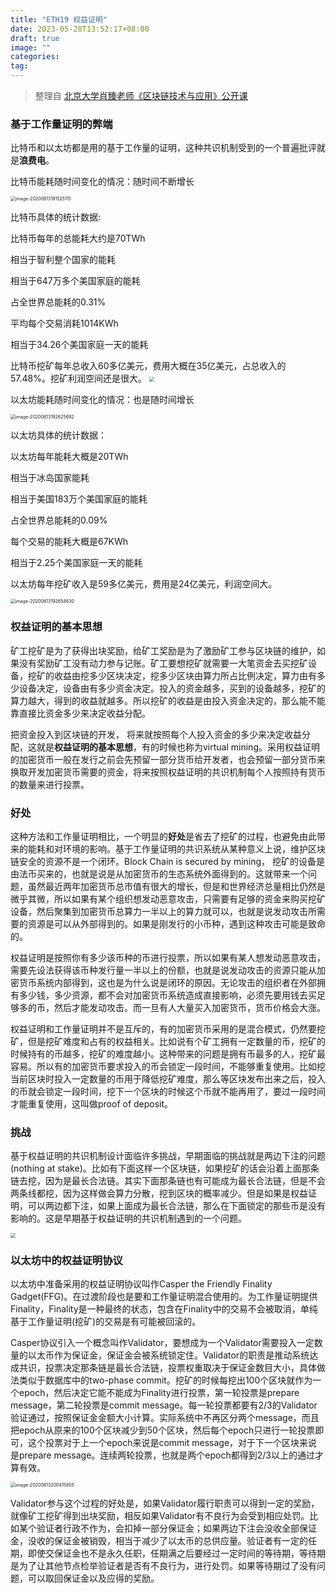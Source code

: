 ```yaml
---
title: "ETH19 权益证明"
date: 2023-05-28T13:52:17+08:00
draft: true
image: ""
categories: 
tag:
---
```


> 整理自 [北京大学肖臻老师《区块链技术与应用》公开课](https://www.bilibili.com/video/BV1Vt411X7JF?from=search&seid=14488407572640514229)



### 基于工作量证明的弊端

比特币和以太坊都是用的基于工作量的证明，这种共识机制受到的一个普遍批评就是**浪费电**。

比特币能耗随时间变化的情况：随时间不断增长

<img src="https://gitee.com//tiansir-wg/blogimg/raw/master/imgs/20200613191525.png" alt="image-20200613191525115" style="zoom:50%;" />



比特币具体的统计数据: 

比特币每年的总能耗大约是70TWh

相当于智利整个国家的能耗

相当于647万多个美国家庭的能耗

占全世界总能耗的0.31%

平均每个交易消耗1014KWh

相当于34.26个美国家庭一天的能耗  

比特币挖矿每年总收入60多亿美元，费用大概在35亿美元，占总收入的57.48%。挖矿利润空间还是很大。
<img src="https://gitee.com//tiansir-wg/blogimg/raw/master/imgs/20200613192355.png" style="zoom:50%;" />



以太坊能耗随时间变化的情况：也是随时间增长

<img src="../../../../Library/Application Support/typora-user-images/image-20200613192625692.png" alt="image-20200613192625692" style="zoom:50%;" />



以太坊具体的统计数据：

以太坊每年能耗大概是20TWh

相当于冰岛国家能耗

相当于美国183万个美国家庭的能耗

占全世界总能耗的0.09%

每个交易的能耗大概是67KWh

相当于2.25个美国家庭一天的能耗

以太坊每年挖矿收入是59多亿美元，费用是24亿美元，利润空间大。 



<img src="../../../../Library/Application Support/typora-user-images/image-20200613192654630.png" alt="image-20200613192654630" style="zoom:50%;" />

### 权益证明的基本思想

矿工挖矿是为了获得出块奖励，给矿工奖励是为了激励矿工参与区块链的维护，如果没有奖励矿工没有动力参与记账。矿工要想挖矿就需要一大笔资金去买挖矿设备，挖矿的收益由挖多少区块决定，挖多少区块由算力所占比例决定，算力由有多少设备决定，设备由有多少资金决定。投入的资金越多，买到的设备越多，挖矿的算力越大，得到的收益就越多。所以挖矿的收益是由投入资金决定的，那么能不能靠直接比资金多少来决定收益分配。



把资金投入到区块链的开发， 将来就按照每个人投入资金的多少来决定收益分配，这就是**权益证明的基本思想**，有的时候也称为virtual mining。采用权益证明的加密货币一般在发行之前会先预留一部分货币给开发者，也会预留一部分货币来换取开发加密货币需要的资金，将来按照权益证明的共识机制每个人按照持有货币的数量来进行投票。



### 好处

这种方法和工作量证明相比，一个明显的**好处**是省去了挖矿的过程，也避免由此带来的能耗和对环境的影响。基于工作量证明的共识系统从某种意义上说，维护区块链安全的资源不是一个闭环。Block Chain is secured by mining， 挖矿的设备是由法币买来的，也就是说是从加密货币的生态系统外面得到的。这就带来一个问题，虽然最近两年加密货币总市值有很大的增长，但是和世界经济总量相比仍然是微乎其微，所以如果有某个组织想发动恶意攻击，只需要有足够的资金来购买挖矿设备，然后聚集到加密货币总算力一半以上的算力就可以，也就是说发动攻击所需要的资源是可以从外部得到的。如果是刚发行的小币种，遇到这种攻击可能是致命的。



权益证明是按照你有多少该币种的币进行投票，所以如果有某人想发动恶意攻击，需要先设法获得该币种发行量一半以上的份额，也就是说发动攻击的资源只能从加密货币系统内部得到，这也是为什么说是闭环的原因。无论攻击的组织者在外部拥有多少钱，多少资源，都不会对加密货币系统造成直接影响，必须先要用钱去买足够多的币，然后才能发动攻击。而一旦有人大量买入加密货币，货币价格会大涨。



权益证明和工作量证明并不是互斥的，有的加密货币采用的是混合模式，仍然要挖矿，但是挖矿难度和占有的权益相关。比如说有个矿工拥有一定数量的币，挖矿的时候持有的币越多，挖矿的难度越小。这种带来的问题是拥有币最多的人，挖矿最容易。所以有的加密货币要求投入的币会锁定一段时间，不能够重复使用。比如挖当前区块时投入一定数量的币用于降低挖矿难度，那么等区块发布出来之后，投入的币就会锁定一段时间，挖下一个区块的时候这个币就不能再用了，要过一段时间才能重复使用，这叫做proof of deposit。



### 挑战

基于权益证明的共识机制设计面临许多挑战，早期面临的挑战就是两边下注的问题(nothing at stake)。比如有下面这样一个区块链，如果挖矿的话会沿着上面那条链去挖，因为是最长合法链。其实下面那条链也有可能成为最长合法链，但是不会两条线都挖，因为这样做会算力分散，挖到区块的概率减少。但是如果是权益证明，可以两边都下注，如果上面成为最长合法链，那么在下面锁定的那些币是没有影响的。这是早期基于权益证明的共识机制遇到的一个问题。

<img src="https://gitee.com//tiansir-wg/blogimg/raw/master/imgs/20200613194905.png" style="zoom:50%;" />

### 以太坊中的权益证明协议

以太坊中准备采用的权益证明协议叫作Casper the Friendly Finality Gadget(FFG)。在过渡阶段也是要和工作量证明混合使用的。为工作量证明提供Finality，Finality是一种最终的状态，包含在Finality中的交易不会被取消，单纯基于工作量证明(挖矿)的交易是有可能被回滚的。



Casper协议引入一个概念叫作Validator，要想成为一个Validator需要投入一定数量的以太币作为保证金，保证金会被系统锁定住。Validator的职责是推动系统达成共识，投票决定那条链是最长合法链，投票权重取决于保证金数目大小，具体做法类似于数据库中的two-phase commit。挖矿的时候每挖出100个区块就作为一个epoch，然后决定它能不能成为Finality进行投票，第一轮投票是prepare message，第二轮投票是commit message。每一轮投票都要有2/3的Validator验证通过，按照保证金金额大小计算。实际系统中不再区分两个message，而且把epoch从原来的100个区块减少到50个区块，然后每个epoch只进行一轮投票即可，这个投票对于上一个epoch来说是commit message，对于下一个区块来说是prepare message。连续两轮投票，也就是两个epoch都得到2/3以上的通过才算有效。

<img src="https://gitee.com//tiansir-wg/blogimg/raw/master/imgs/20200613200415.png" alt="image-20200613200415855" style="zoom:50%;" />



Validator参与这个过程的好处是，如果Validator履行职责可以得到一定的奖励，就像矿工挖矿得到出块奖励，相反如果Validator有不良行为会受到相应处罚。比如某个验证者行政不作为，会扣掉一部分保证金；如果两边下注会没收全部保证金，没收的保证金被销毁，相当于减少了以太币的总供应量。验证者有一定的任期，即使交保证金也不是永久任职，任期满之后要经过一定时间的等待期，等待期是为了让其他节点检举验证者是否有不良行为，进行处罚。如果等待期过了没有问题，可以取回保证金以及应得的奖励。



